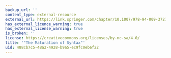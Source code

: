 ```yaml
---
backup_url: ''
content_type: external-resource
external_url: https://link.springer.com/chapter/10.1007/978-94-009-3727-7_6
has_external_licence_warning: true
has_external_license_warning: true
is_broken: ''
license: https://creativecommons.org/licenses/by-nc-sa/4.0/
title: '"The Maturation of Syntax"'
uid: 488cb7c5-48a2-4928-b9a5-ec9fc0eb6f22
---
```

